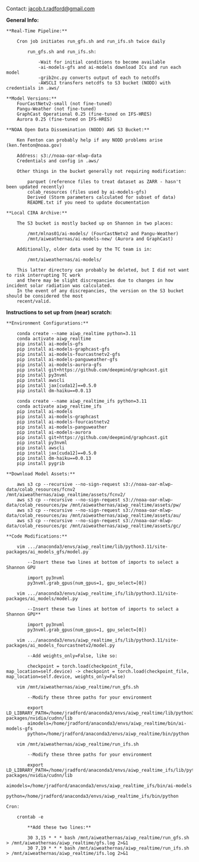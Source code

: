 Contact: jacob.t.radford@gmail.com

**General Info:**

	**Real-Time Pipeline:**

		Cron job initiates run_gfs.sh and run_ifs.sh twice daily

			run_gfs.sh and run_ifs.sh:

				-Wait for initial conditions to become available
				-ai-models-gfs and ai-models download ICs and run each model
				-grib2nc.py converts output of each to netcdfs
				-AWSCLI transfers netcdfs to S3 bucket (NODD) with credentials in .aws/

	**Model Versions:**
		FourCastNetv2-small (not fine-tuned)
		Pangu-Weather (not fine-tuned)
		GraphCast Operational 0.25 (fine-tuned on IFS-HRES)
		Aurora 0.25 (fine-tuned on IFS-HRES) 

	**NOAA Open Data Dissemination (NODD) AWS S3 Bucket:**

		Ken Fenton can probably help if any NODD problems arise (ken.fenton@noaa.gov)

		Address: s3://noaa-oar-mlwp-data
		Credentials and config in .aws/
	
		Other things in the bucket generally not requiring modification:
			
			parquet (reference files to treat dataset as ZARR - hasn't been updated recently)
			colab_resources (files used by ai-models-gfs)
			Derived (Storm parameters calculated for subset of data)
			README.txt if you need to update documentation

	**Local CIRA Archive:**

		The S3 bucket is mostly backed up on Shannon in two places:

			/mnt/mlnas01/ai-models/ (FourCastNetv2 and Pangu-Weather)	
			/mnt/aiweathernas/ai-models-new/ (Aurora and GraphCast)

		Additionally, older data used by the TC team is in:

			/mnt/aiweathernas/ai-models/

		This latter directory can probably be deleted, but I did not want to risk interrupting TC work
		and there may be slight discrepancies due to changes in how incident solar radiation was calculated.
		In the event of any discrepancies, the version on the S3 bucket should be considered the most
		recent/valid.


**Instructions to set up from (near) scratch:**

	**Environment Configurations:**

		conda create --name aiwp_realtime python=3.11
		conda activate aiwp_realtime
		pip install ai-models-gfs
		pip install ai-models-graphcast-gfs
		pip install ai-models-fourcastnetv2-gfs
		pip install ai-models-panguweather-gfs
		pip install ai-models-aurora-gfs
		pip install git+https://github.com/deepmind/graphcast.git
		pip install py3nvml
		pip install awscli
		pip install jax[cuda12]==0.5.0
		pip install dm-haiku==0.0.13

		conda create --name aiwp_realtime_ifs python=3.11
		conda activate aiwp_realtime_ifs
		pip install ai-models
		pip install ai-models-graphcast
		pip install ai-models-fourcastnetv2
		pip install ai-models-panguweather
		pip install ai-models-aurora
		pip install git+https://github.com/deepmind/graphcast.git
		pip install py3nvml
		pip install awscli
		pip install jax[cuda12]==0.5.0
		pip install dm-haiku==0.0.13
		pip install pygrib

	**Download Model Assets:**

		aws s3 cp --recursive --no-sign-request s3://noaa-oar-mlwp-data/colab_resources/fcnv2 /mnt/aiweathernas/aiwp_realtime/assets/fcnv2/
		aws s3 cp --recursive --no-sign-request s3://noaa-oar-mlwp-data/colab_resources/pw /mnt/aiweathernas/aiwp_realtime/assets/pw/
		aws s3 cp --recursive --no-sign-request s3://noaa-oar-mlwp-data/colab_resources/au /mnt/aiweathernas/aiwp_realtime/assets/au/
		aws s3 cp --recursive --no-sign-request s3://noaa-oar-mlwp-data/colab_resources/gc /mnt/aiweathernas/aiwp_realtime/assets/gc/

	**Code Modifications:**

		vim .../anaconda3/envs/aiwp_realtime/lib/python3.11/site-packages/ai_models_gfs/model.py

			--Insert these two lines at bottom of imports to select a Shannon GPU

			import py3nvml
			py3nvml.grab_gpus(num_gpus=1, gpu_select=[0])

		vim .../anaconda3/envs/aiwp_realtime_ifs/lib/python3.11/site-packages/ai_models/model.py

			--Insert these two lines at bottom of imports to select a Shannon GPU**

			import py3nvml
			py3nvml.grab_gpus(num_gpus=1, gpu_select=[0])	

		vim .../anaconda3/envs/aiwp_realtime_ifs/lib/python3.11/site-packages/ai_models_fourcastnetv2/model.py

			--Add weights_only=False, like so:

			checkpoint = torch.load(checkpoint_file, map_location=self.device) -> checkpoint = torch.load(checkpoint_file, map_location=self.device, weights_only=False)

		vim /mnt/aiweathernas/aiwp_realtime/run_gfs.sh

			--Modify these three paths for your environment

			export LD_LIBRARY_PATH=/home/jradford/anaconda3/envs/aiwp_realtime/lib/python3.11/site-packages/nvidia/cudnn/lib
			aimodels=/home/jradford/anaconda3/envs/aiwp_realtime/bin/ai-models-gfs
			python=/home/jradford/anaconda3/envs/aiwp_realtime/bin/python

		vim /mnt/aiweathernas/aiwp_realtime/run_ifs.sh

			--Modify these three paths for your environment

			export LD_LIBRARY_PATH=/home/jradford/anaconda3/envs/aiwp_realtime_ifs/lib/python3.11/site-packages/nvidia/cudnn/lib
			aimodels=/home/jradford/anaconda3/envs/aiwp_realtime_ifs/bin/ai-models
			python=/home/jradford/anaconda3/envs/aiwp_realtime_ifs/bin/python

	Cron:

		crontab -e
		
			**Add these two lines:**

			30 3,15 * * * bash /mnt/aiweathernas/aiwp_realtime/run_gfs.sh > /mnt/aiweathernas/aiwp_realtime/gfs.log 2>&1
			30 7,19 * * * bash /mnt/aiweathernas/aiwp_realtime/run_ifs.sh > /mnt/aiweathernas/aiwp_realtime/ifs.log 2>&1
